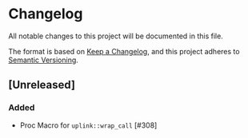 # Changelog

All notable changes to this project will be documented in this file.

The format is based on [Keep a Changelog](https://keepachangelog.com/en/1.0.0/),
and this project adheres to [Semantic Versioning](https://semver.org/spec/v2.0.0.html).

## [Unreleased]

### Added

- Proc Macro for `uplink::wrap_call` [#308]

<!-- ISSUES -->
[#1]: https://github.com/HDauven/piecrust-macros/issues/1

<!-- VERSIONS -->
